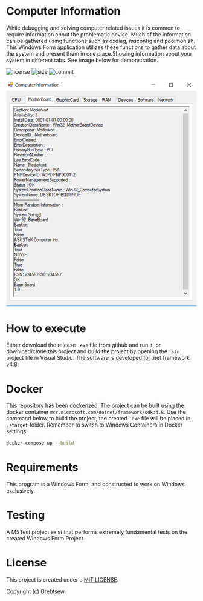 # Computer Information

While debugging and solving computer related issues it is common to require information about the problematic device. Much of the information can be gathered using functions such as dxdiag, msconfig and poolmonish. This Windows Form application utilizes these functions to gather data about the system and present them in one place.Showing information about your system in different tabs. See image below for demonstration.


![license](https://img.shields.io/github/license/grebtsew/Overleaf-LaTeX-Compiler)
![size](https://img.shields.io/github/repo-size/grebtsew/Overleaf-LaTeX-Compiler)
![commit](https://img.shields.io/github/last-commit/grebtsew/Overleaf-LaTeX-Compiler)

![Demo](demo.png)


# How to execute
Either download the release `.exe` file from github and run it, or download/clone this project and build the project by opening the `.sln` project file in Visual Studio. The software is developed for .net framework v4.8.

# Docker
This repository has been dockerized. The project can be built using the docker container `mcr.microsoft.com/dotnet/framework/sdk:4.8`. Use the command below to build the project, the created `.exe` file will be placed in `./target` folder. Remember to switch to Windows Containers in Docker settings.

```bash
docker-compose up --build
```

# Requirements
This program is a Windows Form, and constructed to work on Windows exclusively.

# Testing
A MSTest project exist that performs extremely fundamental tests on the created Windows Form Project.

# License
This project is created under a [MIT LICENSE](./LICENSE).

Copyright (c) Grebtsew
